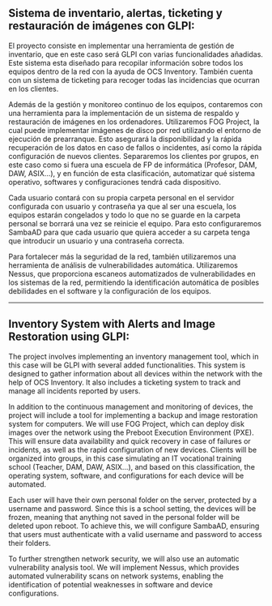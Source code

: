 <h2>Sistema de inventario, alertas, ticketing y restauración de imágenes con GLPI:</h2>

El proyecto consiste en implementar una herramienta de gestión de inventario, que en este caso será GLPI con varias funcionalidades añadidas. Este sistema esta diseñado para recopilar información sobre todos los equipos dentro de la red con la ayuda de OCS Inventory. También cuenta con un sistema de ticketing para recoger todas las incidencias que ocurran en los clientes.

Además de la gestión y monitoreo continuo de los equipos, contaremos con una herramienta para la implementación de un sistema de respaldo y restauración de imágenes en los ordenadores. Utilizaremos FOG Project, la cual puede implementar imágenes de disco por red utilizando el entorno de ejecución de prearranque. Esto asegurará la disponibilidad y la rápida recuperación de los datos en caso de fallos o incidentes, así como la rápida configuración de nuevos clientes. Separaremos los clientes por grupos, en este caso como si fuera una escuela de FP de informática (Profesor, DAM, DAW, ASIX…), y en función de esta clasificación, automatizar qué sistema operativo, softwares y configuraciones tendrá cada dispositivo.

Cada usuario contará con su propia carpeta personal en el servidor configurada con usuario y contraseña ya que al ser una escuela, los equipos estarán congelados y todo lo que no se guarde en la carpeta personal se borrará una vez se reinicie el equipo. Para esto configuraremos SambaAD para que cada usuario que quiera acceder a su carpeta tenga que introducir un usuario y una contraseña correcta.

Para fortalecer más la seguridad de la red, también utilizaremos una herramienta de análisis de vulnerabilidades automática. Utilizaremos Nessus, que proporciona escaneos automatizados de vulnerabilidades en los sistemas de la red, permitiendo la identificación automática de posibles debilidades en el software y la configuración de los equipos.



--------------------------------------------------------------------------------------------------

<h2>Inventory System with Alerts and Image Restoration using GLPI:</h2>

The project involves implementing an inventory management tool, which in this case will be GLPI with several added functionalities. This system is designed to gather information about all devices within the network with the help of OCS Inventory. It also includes a ticketing system to track and manage all incidents reported by users.

In addition to the continuous management and monitoring of devices, the project will include a tool for implementing a backup and image restoration system for computers. We will use FOG Project, which can deploy disk images over the network using the Preboot Execution Environment (PXE). This will ensure data availability and quick recovery in case of failures or incidents, as well as the rapid configuration of new devices. Clients will be organized into groups, in this case simulating an IT vocational training school (Teacher, DAM, DAW, ASIX…), and based on this classification, the operating system, software, and configurations for each device will be automated.

Each user will have their own personal folder on the server, protected by a username and password. Since this is a school setting, the devices will be frozen, meaning that anything not saved in the personal folder will be deleted upon reboot. To achieve this, we will configure SambaAD, ensuring that users must authenticate with a valid username and password to access their folders.

To further strengthen network security, we will also use an automatic vulnerability analysis tool. We will implement Nessus, which provides automated vulnerability scans on network systems, enabling the identification of potential weaknesses in software and device configurations.
